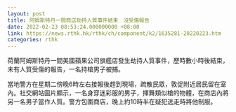 ```yaml
---
layout: post
title: 阿姆斯特丹一間商店劫持人質事件結束　沒受傷報告
date: 2022-02-23 08:53:24.000000000 +08:00
link: https://news.rthk.hk/rthk/ch/component/k2/1635281-20220223.htm
categories: rthk
---
```


荷蘭阿姆斯特丹一間美國蘋果公司旗艦店發生劫持人質事件，歷時數小時後結束，未有人質受傷的報告，一名持槍男子被捕。

當地警方在星期二傍晚6時左右接報後趕到現場，疏散民眾，敦促附近居民留在室內。社交網站圖片顯示，一名身穿迷彩服的男子，揮舞類似槍的物體，在商店內將另一名男子當作人質。警方包圍商店，晚上約10時半在疑犯逃走時將他制服。
